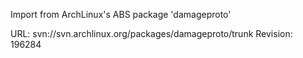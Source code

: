 Import from ArchLinux's ABS package 'damageproto'

URL: svn://svn.archlinux.org/packages/damageproto/trunk
Revision: 196284
